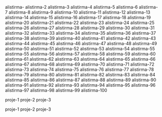 alistirma-
alistirma-2
alistirma-3
alistirma-4
alistirma-5
alistirma-6
alistirma-7
alistirma-8
alistirma-9
alistirma-10
alistirma-11
alistirma-12
alistirma-13
alistirma-14
alistirma-15
alistirma-16
alistirma-17
alistirma-18
alistirma-19
alistirma-20
alistirma-21
alistirma-22
alistirma-23
alistirma-24
alistirma-25
alistirma-26
alistirma-27
alistirma-28
alistirma-29
alistirma-30
alistirma-31
alistirma-32
alistirma-33
alistirma-34
alistirma-35
alistirma-36
alıstirma-37
alıstirma-38
alıstirma-39
alıstirma-40
alıstirma-41
alıstirma-42
alıstirma-43
alıstirma-44
alıstirma-45
alıstirma-46
alıstirma-47
alıstirma-48
alıstirma-49
alıstirma-50
alıstirma-51
alıstirma-52
alıstirma-53
alıstirma-54
alıstirma-55
alıstirma-55
alıstirma-56
alıstirma-57
alıstirma-58
alıstirma-59
alıstirma-60
alıstirma-61
alıstirma-62
alıstirma-63
alıstirma-64
alıstirma-65
alıstirma-66
alıstirma-67
alıstirma-68
alıstirma-69
alıstirma-70
alistirma-71
alistirma-72
alistirma-73
alistirma-74
alistirma-75
alistirma-76
alistirma-77
alistirma-78
alistirma-79
alistirma-80
alistirma-81
alistirma-82
alistirma-83
alistirma-84
alistirma-85
alistirma-86
alistirma-87
alistirma-88
alistirma-89
alistirma-90
alistirma-91
alistirma-92
alistirma-93
alistirma-94 
alistirma-95
alistirma-96
alistirma-97
alistirma-98
alistirma-99
alistirma-100

proje-1
proje-2
proje-3

proje-1
proje-2
proje-3
